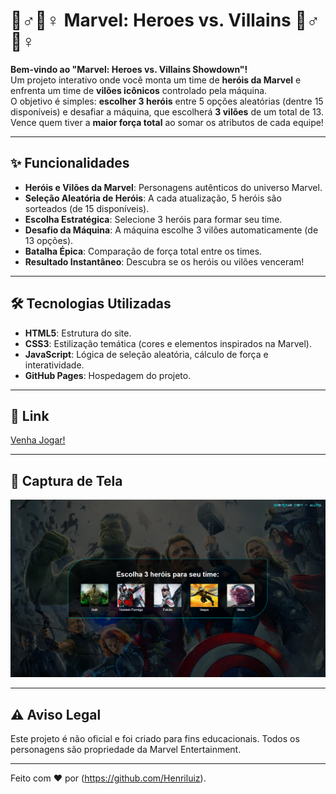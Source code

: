 # 🦸♂️🦹♀️ Marvel: Heroes vs. Villains 🦹♂️🦸♀️

**Bem-vindo ao "Marvel: Heroes vs. Villains Showdown"!**  
Um projeto interativo onde você monta um time de **heróis da Marvel** e enfrenta um time de **vilões icônicos** controlado pela máquina.  
O objetivo é simples: **escolher 3 heróis** entre 5 opções aleatórias (dentre 15 disponíveis) e desafiar a máquina, que escolherá **3 vilões** de um total de 13.  
Vence quem tiver a **maior força total** ao somar os atributos de cada equipe!

---

## ✨ Funcionalidades

- **Heróis e Vilões da Marvel**: Personagens autênticos do universo Marvel.
- **Seleção Aleatória de Heróis**: A cada atualização, 5 heróis são sorteados (de 15 disponíveis).
- **Escolha Estratégica**: Selecione 3 heróis para formar seu time.
- **Desafio da Máquina**: A máquina escolhe 3 vilões automaticamente (de 13 opções).
- **Batalha Épica**: Comparação de força total entre os times.
- **Resultado Instantâneo**: Descubra se os heróis ou vilões venceram!

---

## 🛠️ Tecnologias Utilizadas

- **HTML5**: Estrutura do site.
- **CSS3**: Estilização temática (cores e elementos inspirados na Marvel).
- **JavaScript**: Lógica de seleção aleatória, cálculo de força e interatividade.
- **GitHub Pages**: Hospedagem do projeto.

---

## 🚀 Link
[Venha Jogar!](https://henriluiz.github.io/cabo_de_guerra/ "Combate Épica Marvel!")

---
## 📸 Captura de Tela

![Preview do seletor de heróis!](./css/imgs/capturadetela.png)

---

## ⚠️ Aviso Legal

Este projeto é não oficial e foi criado para fins educacionais. Todos os personagens são propriedade da Marvel Entertainment.

---
Feito com ❤️ por (https://github.com/Henriluiz).
